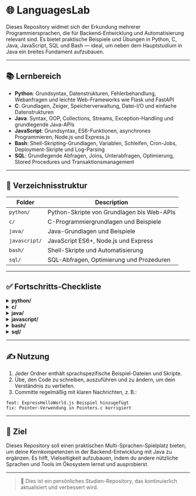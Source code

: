 # 🌐 LanguagesLab

Dieses Repository widmet sich der Erkundung mehrerer Programmiersprachen, die für Backend-Entwicklung und Automatisierung relevant sind.
Es bietet praktische Beispiele und Übungen in Python, C, Java, JavaScript, SQL und Bash — ideal, um neben dem Hauptstudium in Java ein breites Fundament aufzubauen.

---

## 📚 Lernbereich

- **Python**: Grundsyntax, Datenstrukturen, Fehlerbehandlung, Webanfragen und leichte Web-Frameworks wie Flask und FastAPI
- **C**: Grundlagen, Zeiger, Speicherverwaltung, Datei-I/O und einfache Datenstrukturen
- **Java**: Syntax, OOP, Collections, Streams, Exception-Handling und grundlegende Java-APIs
- **JavaScript**: Grundsyntax, ES6-Funktionen, asynchrones Programmieren, Node.js und Express.js
- **Bash**: Shell-Skripting-Grundlagen, Variablen, Schleifen, Cron-Jobs, Deployment-Skripte und Log-Parsing
- **SQL**: Grundlegende Abfragen, Joins, Unterabfragen, Optimierung, Stored Procedures und Transaktionsmanagement

---

## 📁 Verzeichnisstruktur

| Folder         | Description                                    |
|----------------|------------------------------------------------|
| `python/`      | Python-Skripte von Grundlagen bis Web-APIs     |
| `c/`           | C-Programmiergrundlagen und Beispiele          |
| `java/`        | Java-Grundlagen und Beispiele                  |
| `javascript/`  | JavaScript ES6+, Node.js und Express           |
| `bash/`        | Shell-Skripte und Automatisierung              |
| `sql/`         | SQL-Abfragen, Optimierung und Prozeduren       |

---

## ✅ Fortschritts-Checkliste

<details>
<summary><strong>python/</strong></summary>

- [v] PythonBasics.py
- [v] ControlFlow.py
- [v] Functions.py
- [v] ListsAndDicts.py
- [v] FileIO.py
- [ ] ErrorHandling.py
- [ ] ModulesAndPackages.py
- [ ] WebRequests.py
- [ ] WebScrapingBasics.py
- [ ] FlaskHelloWorld.py
- [ ] FastApiExample.py

</details>

<details>
<summary><strong>c/</strong></summary>

- [ ] CBasics.c
- [ ] ControlStrictires.c 
- [ ] FunctionsInC.c
- [ ] Pointers.c
- [ ] Structs.c
- [ ] FileIO.c
- [ ] MemoryManagement.c
- [ ] SimpleDataStructures.c

</details>

<details>
<summary><strong>java/</strong></summary>

- [ ] JavaBasics.java
- [ ] ControlFlow.java
- [ ] OOPConcepts.java
- [ ] CollectionsExample.java
- [ ] SteamsExample.java
- [ ] ExceptionHandling.java

</details>

<details>
<summary><strong>javascript/</strong></summary>

- [ ] JsSyntaxBasics.js
- [ ] ConditionsAndLoops.js
- [ ] Functions.js
- [ ] ObjectsAndArrays.js
- [ ] Es6Features.js
- [ ] AsynchronousJs.js
- [ ] NodeJsBasics.js
- [ ] ExpressHelloWorld.js

</details>

<details>
<summary><strong>bash/</strong></summary>

- [ ] BashBasics.sh  
- [ ] VariablesAndLoops.sh  
- [ ] CronJobExample.sh  
- [ ] DeployScript.sh  
- [ ] LogParser.sh  

</details>

<details>
<summary><strong>sql/</strong></summary>

- [ ] BasicQueries.sql  
- [ ] JoinsAndSubqueries.sql  
- [ ] IndexAndOptimization.sql  
- [ ] StoredProcedures.sql  
- [ ] TransactionIsolationLevels.sql  

</details>

---

## ✍️ Nutzung

1. Jeder Ordner enthält sprachspezifische Beispiel-Dateien und Skripte.
2. Übe, den Code zu schreiben, auszuführen und zu ändern, um dein Verständnis zu vertiefen.
3. Committe regelmäßig mit klaren Nachrichten, z. B.:
```
feat: ExpressHelloWorld.js Beispiel hinzugefügt
fix: Pointer-Verwendung in Pointers.c korrigiert
```

---

## 🙌 Ziel

Dieses Repository soll einen praktischen Multi-Sprachen-Spielplatz bieten, um deine Kernkompetenzen in der Backend-Entwicklung mit Java zu ergänzen.
Es hilft, Vielseitigkeit aufzubauen, indem du andere nützliche Sprachen und Tools im Ökosystem lernst und ausprobierst.

---

> 📌 Dies ist ein persönliches Studien-Repository, das kontinuierlich aktualisiert und verbessert wird.

